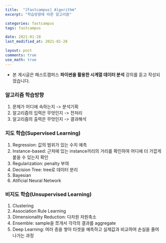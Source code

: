 ```yaml
---
title:  "[Fastcampus] Algorithm"
excerpt: "학습방향에 따른 알고리즘"

categories: fastcampus
tags: fastcampus

date: 2021-01-28
last_modified_at: 2021-01-28

layout: post
comments: true
use_math: true
---
```


* 본 게시글은 패스트캠퍼스 **파이썬을 활용한 시계열 데이터 분석** 강의를 듣고 작성되었습니다.

### 알고리즘 학습방향  
1) 문제가 어디에 속하는지 -> 분석기획  
2) 알고리즘의 입력은 무엇인지 -> 전처리  
3) 알고리즘의 출력은 무엇인지 -> 결과해석  

### 지도 학습(Supervised Learning)  
1) Regression: 값의 범위가 있는 수치 예측  
2) Instance-based: 근처에 있는 instance끼리의 거리를 확인하여 어디에 더 가깝게 붙을 수 있는지 확인  
3) Regularization: penalty 부여  
4) Decision Tree: tree로 데이터 분리  
5) Bayesian  
6) Atificial Neural Network  

### 비지도 학습(Unsupervised Learning)  
1) Clustering  
2) Association Rule Learning  
3) Dimensionality Reduction: 다차원 차원축소  
4) Ensemble: sample을 쪼개서 각각의 결과를 aggregate  
5) Deep Learning: 여러 층을 쌓아 타겟을 예측하고 실제값과 비교하여 손실을 줄여나가는 과정  
